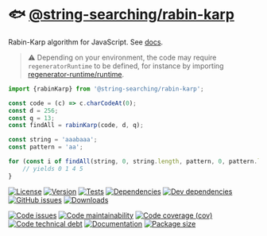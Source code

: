 :fish: [@string-searching/rabin-karp](https://string-searching.github.io/rabin-karp)
==

Rabin-Karp algorithm for JavaScript.
See [docs](https://string-searching.github.io/rabin-karp/index.html).

> :warning: Depending on your environment, the code may require
> `regeneratorRuntime` to be defined, for instance by importing
> [regenerator-runtime/runtime](https://www.npmjs.com/package/regenerator-runtime).

```js
import {rabinKarp} from '@string-searching/rabin-karp';

const code = (c) => c.charCodeAt(0);
const d = 256;
const q = 13;
const findAll = rabinKarp(code, d, q);

const string = 'aaabaaa';
const pattern = 'aa';

for (const i of findAll(string, 0, string.length, pattern, 0, pattern.length)) {
	// yields 0 1 4 5
}
```

[![License](https://img.shields.io/github/license/string-searching/rabin-karp.svg)](https://raw.githubusercontent.com/string-searching/rabin-karp/main/LICENSE)
[![Version](https://img.shields.io/npm/v/@string-searching/rabin-karp.svg)](https://www.npmjs.org/package/@string-searching/rabin-karp)
[![Tests](https://img.shields.io/github/workflow/status/string-searching/rabin-karp/ci:test?event=push&label=tests)](https://github.com/string-searching/rabin-karp/actions/workflows/ci:test.yml?query=branch:main)
[![Dependencies](https://img.shields.io/david/string-searching/rabin-karp.svg)](https://david-dm.org/string-searching/rabin-karp)
[![Dev dependencies](https://img.shields.io/david/dev/string-searching/rabin-karp.svg)](https://david-dm.org/string-searching/rabin-karp?type=dev)
[![GitHub issues](https://img.shields.io/github/issues/string-searching/rabin-karp.svg)](https://github.com/string-searching/rabin-karp/issues)
[![Downloads](https://img.shields.io/npm/dm/@string-searching/rabin-karp.svg)](https://www.npmjs.org/package/@string-searching/rabin-karp)

[![Code issues](https://img.shields.io/codeclimate/issues/string-searching/rabin-karp.svg)](https://codeclimate.com/github/string-searching/rabin-karp/issues)
[![Code maintainability](https://img.shields.io/codeclimate/maintainability/string-searching/rabin-karp.svg)](https://codeclimate.com/github/string-searching/rabin-karp/trends/churn)
[![Code coverage (cov)](https://img.shields.io/codecov/c/gh/string-searching/rabin-karp/main.svg)](https://codecov.io/gh/string-searching/rabin-karp)
[![Code technical debt](https://img.shields.io/codeclimate/tech-debt/string-searching/rabin-karp.svg)](https://codeclimate.com/github/string-searching/rabin-karp/trends/technical_debt)
[![Documentation](https://string-searching.github.io/rabin-karp/badge.svg)](https://string-searching.github.io/rabin-karp/source.html)
[![Package size](https://img.shields.io/bundlephobia/minzip/@string-searching/rabin-karp)](https://bundlephobia.com/result?p=@string-searching/rabin-karp)
